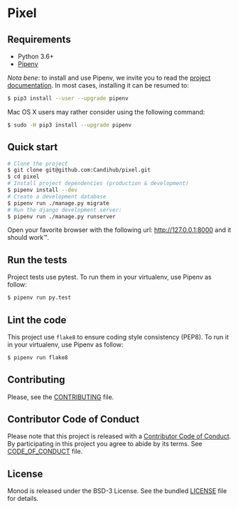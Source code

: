 # Pixel

## Requirements

* Python 3.6+
* [Pipenv](https://docs.pipenv.org)


_Nota bene_: to install and use Pipenv, we invite you to read the [project
documentation](https://docs.pipenv.org). In most cases, installing it can be
resumed to:

```bash
$ pip3 install --user --upgrade pipenv
```

Mac OS X users may rather consider using the following command:

```bash
$ sudo -H pip3 install --upgrade pipenv
```

## Quick start

```bash
# Clone the project
$ git clone git@github.com:Candihub/pixel.git
$ cd pixel
# Install project dependencies (production & development)
$ pipenv install --dev
# Create a development database
$ pipenv run ./manage.py migrate
# Run the django development server:
$ pipenv run ./manage.py runserver
```

Open your favorite browser with the following url: http://127.0.0.1:8000 and it
should work™.

## Run the tests

Project tests use pytest. To run them in your virtualenv, use Pipenv as follow:

```bash
$ pipenv run py.test
```

## Lint the code

This project use `flake8` to ensure coding style consistency (PEP8). To run it
in your virtualenv, use Pipenv as follow:

```bash
$ pipenv run flake8
```

## Contributing

Please, see the [CONTRIBUTING](CONTRIBUTING.md) file.

## Contributor Code of Conduct

Please note that this project is released with a [Contributor Code of
Conduct](http://contributor-covenant.org/). By participating in this project you
agree to abide by its terms. See [CODE_OF_CONDUCT](CODE_OF_CONDUCT.md) file.

## License

Monod is released under the BSD-3 License. See the bundled [LICENSE](LICENSE)
file for details.
